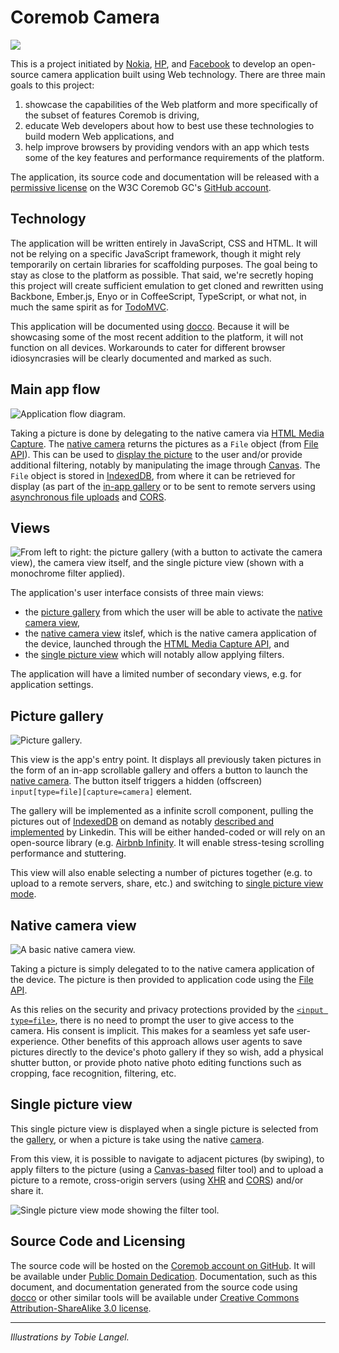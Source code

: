 Coremob Camera
==============

![](https://raw.github.com/coremob/camera/master/img/2012-10-09_15.39.25-compressed.jpg)

This is a project initiated by [Nokia](http://www.nokia.com/), [HP](http://www.hp.com/), and [Facebook](http://www.facebook.com/) to develop an open-source camera application built using Web technology. There are three main goals to this project:

1.  showcase the capabilities of the Web platform and more specifically of the subset of features Coremob is driving,
2.  educate Web developers about how to best use these technologies to build modern Web applications, and 
3.  help improve browsers by providing vendors with an app which tests some of the key features and performance requirements of the platform.

The application, its source code and documentation will be released with a [permissive license](#source-code-and-licensing) on the W3C Coremob GC's [GitHub account](http://github.com/coremob/).

Technology
----------

The application will be written entirely in JavaScript, CSS and HTML. It will not be relying on a specific JavaScript framework, though it might rely temporarily on certain libraries for scaffolding purposes. The goal being to stay as close to the platform as possible. That said, we're secretly hoping this project will create sufficient emulation to get cloned and rewritten using Backbone, Ember.js, Enyo or in CoffeeScript, TypeScript, or what not, in much the same spirit as for [TodoMVC](http://addyosmani.github.com/todomvc/).

This application will be documented using [docco](http://jashkenas.github.com/docco/). Because it will be showcasing some of the most recent addition to the platform, it will not function on all devices. Workarounds to cater for different browser idiosyncrasies will be clearly documented and marked as such.

Main app flow
-------------

![Application flow diagram.](https://raw.github.com/coremob/camera/master/img/2012-10-09_16.12.54-compressed.jpg)

Taking a picture is done by delegating to the native camera via [HTML Media Capture][HTMLMEDIACAPTURE]. The [native camera](#native-camera-view) returns the pictures as a `File` object (from [File API][FILE-API]). This can be used to [display the picture](#single-picture-view) to the user and/or provide additional filtering, notably by manipulating the image through [Canvas][CANVAS-2D]. The `File` object is stored in [IndexedDB][INDEXEDDB], from where it can be retrieved for display (as part of the [in-app gallery](#picture-gallery) or to be sent to remote servers using [asynchronous file uploads][XMLHTTPREQUEST] and [CORS][CORS].

Views
-----

![From left to right: the picture gallery (with a button to activate the camera view), the camera view itself, and the single picture view (shown with a monochrome filter applied).](https://raw.github.com/coremob/camera/master/img/2012-10-09_16.13.12-compressed.jpg)

The application's user interface consists of three main views:

* the [picture gallery](#picture-gallery) from which the user will be able to activate the [native camera view](#native-camera-view),
* the [native camera view](#native-camera-view) itslef, which is the native camera application of the device, launched through the [HTML Media Capture API][HTMLMEDIACAPTURE], and
* the [single picture view](#single-picture-view) which will notably allow applying filters.

The application will have a limited number of secondary views, e.g. for application settings.

Picture gallery
---------------

![Picture gallery.](https://raw.github.com/coremob/camera/master/img/2012-10-09_16.13.09-compressed.jpg)

This view is the app's entry point. It displays all previously taken pictures in the form of an in-app scrollable gallery and offers a button to launch the [native camera](#native-camera-view). The button itself triggers a hidden (offscreen) `input[type=file][capture=camera]` element.

The gallery will be implemented as a infinite scroll component, pulling the pictures out of [IndexedDB][INDEXEDDB] on demand as notably [described and implemented](http://engineering.linkedin.com/linkedin-ipad-5-techniques-smooth-infinite-scrolling-html5) by Linkedin. This will be either handed-coded or will rely on an open-source library (e.g. [Airbnb Infinity](https://github.com/airbnb/infinity). It will enable stress-tesing scrolling performance and stuttering.

This view will also enable selecting a number of pictures together (e.g. to upload to a remote servers, share, etc.) and switching to [single picture view mode](#single-picture-view).

Native camera view
------------------

![A basic native camera view.](https://raw.github.com/coremob/camera/master/img/2012-10-09_16.13.04-compressed.jpg)

Taking a picture is simply delegated to to the native camera application of the device. The picture is then provided to application code using the [File API][FILE-API].

As this relies on the security and privacy protections provided by the [`<input type=file>`](http://www.w3.org/TR/html5/states-of-the-type-attribute.html#file-upload-state-type-file), there is no need to prompt the user to give access to the camera. His consent is implicit. This makes for a seamless yet safe user-experience. Other benefits of this approach allows user agents to save pictures directly to the device's photo gallery if they so wish, add a physical shutter button, or provide photo native photo editing functions such as cropping, face recognition, filtering, etc.

Single picture view
-------------------

This single picture view is displayed when a single picture is selected from the [gallery](#picture-gallery), or when a picture is take using the native [camera](#native-camera-view).

From this view, it is possible to navigate to adjacent pictures (by swiping), to apply filters to the picture (using a [Canvas-based][CANVAS-2D] filter tool) and to upload a picture to a remote, cross-origin servers (using [XHR][XMLHTTPREQUEST] and [CORS][CORS]) and/or share it.

![Single picture view mode showing the filter tool.](https://raw.github.com/coremob/camera/master/img/2012-10-09_16.13.01-compressed.jpg)

Source Code and Licensing
-------------------------

The source code will be hosted on the [Coremob account on GitHub](http://github.com/coremob/). It will be available under [Public Domain Dedication](http://creativecommons.org/publicdomain/zero/1.0/). Documentation, such as this document, and documentation generated from the source code using [docco](http://jashkenas.github.com/docco/) or other similar tools will be available under [Creative Commons Attribution-ShareAlike 3.0 license](http://creativecommons.org/licenses/by-sa/3.0/).

***

_Illustrations by Tobie Langel._

[INDEXEDDB]: http://www.w3.org/TR/IndexedDB/
[ANIMATION-TIMING]: http://www.w3.org/TR/animation-timing/
[CANVAS-2D]: http://www.w3.org/TR/2dcontext/
[CORS]: http://www.w3.org/TR/cors/
[CSS-ADAPTATION]: http://www.w3.org/TR/css-device-adapt/
[CSS21]: http://www.w3.org/TR/CSS21/
[CSS3-ANIMATIONS]: http://www.w3.org/TR/css3-animations/
[CSS3-TRANSITIONS]: http://www.w3.org/TR/css3-transitions/
[CSSOM-VIEW]: http://www.w3.org/TR/cssom-view/
[DEVICE-ORIENTATION]: http://www.w3.org/TR/orientation-event/
[FILE-API]: http://www.w3.org/TR/FileAPI/
[FLEXBOX]: http://www.w3.org/TR/css3-flexbox/
[GEOLOCATION-API]: http://www.w3.org/TR/geolocation/
[HTML5]: http://www.w3.org/TR/html5
[HTMLMEDIACAPTURE]: http://www.w3.org/TR/html-media-capture/
[INDEXEDDB]: http://www.w3.org/TR/IndexedDB/
[QUOTA-API]: http://www.w3.org/TR/quota-api/
[SELECTORS-API2]: http://www.w3.org/TR/selectors-api2/
[SVG11]: http://www.w3.org/TR/SVG11/
[TOUCH-EVENTS]: http://www.w3.org/TR/touch-events
[WEBWORKERS]: http://www.w3.org/TR/workers/
[WOFF]: http://www.w3.org/TR/WOFF/
[XMLHTTPREQUEST]: http://www.w3.org/TR/XMLHttpRequest/
